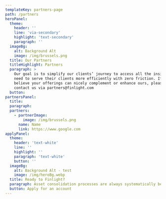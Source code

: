 ```yaml
---
templateKey: partners-page
path: /partners
heroPanel:
  theme:
    header: ''
    line: 'via-secondary'
    highlight: 'text-secondary'
    paragraph: ''
  imageBg:
    alt: Background Alt
    image: /img/brussels.png
  title: Our Partners
  titleHighlight: Partners
  paragraph: >
    Our goal is to simplify our clients’ journey to access all the insights they
    need to serve their clients more efficiently with zero friction. If you
    believe your offerings can nicely complement or enhance ours, please do
    contact us via partners@finlight.com
  button:
partnersPanel:
  title:
  paragraph:
  partners:
    - partnerImage:
        image: /img/brussels.png
      name: Name
      link: https://www.google.com
applyPanel:
  theme:
    header: 'text-white'
    line: ''
    highlight: ''
    paragraph: 'text-white'
    button: ''
  imageBg:
    alt: Background Alt - test
    image: /img/heroBg.webp
  title: Ready to Finlight?
  paragraph: Asset consolidation processes are always systematically better with Finlight.
  button: Apply for an account
---
```

